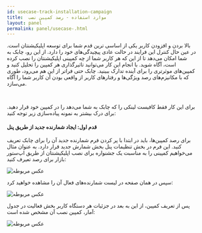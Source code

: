 ```yaml
---
id: usecase-track-installation-campaign
title:  موارد استفاده - رصد کمپین نصب 
layout: panel
permalink: panel/usecase-.html
---
```


بالا بردن و افزودن کاربر یکی از اساسی ترین قدم شما برای توسعه اپلیکیشنتان است. در عین حال کنترل این فرایند در حالت عادی پیچیدگی‌های خود را دارد. از این رو، چابک به شما امکان می‌دهد تا از این که هر کاربر شما از چه کمپینی اپلیکیشنتان را نصب کرده است، آگاه شوید. با انجام این کار می‌توانید تاثیرگذاری هر کمپین را تحلیل کنید و کمپین‌های موثرتری را برای آینده تدارک ببینید. چابک حتی فراتر از این هم می‌رود، طوری که با مکانیزم‌های رصد ویژگی‌ها و رفتارهای کاربر از واقعی بودن آن کاربر شما را آگاه می‌سازد.

<Br>

برای این کار فقط کافیست لینکی را که چابک به شما می‌دهد را در کمپین خود قرار دهید. برای درک بیشتر به نمونه پیاده‌سازی زیر توجه کنید:

#### قدم اول: ایجاد شمارنده جدید از طریق پنل
برای رصد کمپین‌ها، باید در ابتدا با پر کردن فرم شمارنده جدید آن را برای چابک تعریف کنید. این فرم در بخش تنظیمات پنل بخش شمارش جدید قرار دارد. به عنوان مثال می‌خواهیم کمپینی را به مناسبت یک جشنواره برای نصب اپلیکیشنتان از طریق اپ‌ستور بازار برای رصد تعیرف کنید:

![عکس مربوطه](http://uupload.ir/files/uoxw_campaign.png)

سپس در همان صفحه در لیست شمارنده‌های فعال آن را مشاهده خواهید کرد:

![عکس مربوطه](http://uupload.ir/files/ugoa_active-campaign.png)
 
پس از تعریف کمپین، از این به بعد در جزئیات هر دستگاه کاربر بخش فعالیت در جدول آمار، کمپین نصب آن مشخص شده است:


![عکس مربوطه](http://uupload.ir/files/gkqb_deviceinfo.png)
